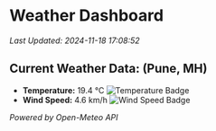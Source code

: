 
# Weather Dashboard

_Last Updated: 2024-11-18 17:08:52_

## Current Weather Data: (Pune, MH)
- **Temperature:** 19.4 °C ![Temperature Badge](https://img.shields.io/badge/Temperature-Low%20Temp-blue)
- **Wind Speed:** 4.6 km/h ![Wind Speed Badge](https://img.shields.io/badge/Wind%20Speed-Low%20Wind-blue)

*Powered by Open-Meteo API*
